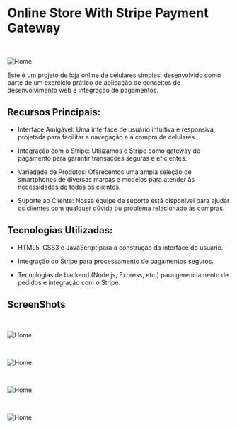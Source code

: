 <div>

# Online Store With Stripe Payment Gateway

<br />

![Home](./screenshots/1.png)

</div>
Este é um projeto de loja online de celulares simples, desenvolvido como parte de um exercício prático de aplicação de conceitos de desenvolvimento web e integração de pagamentos.

## Recursos Principais:

- Interface Amigável: Uma interface de usuário intuitiva e responsiva, projetada para facilitar a navegação e a compra de celulares.

- Integração com o Stripe: Utilizamos o Stripe como gateway de pagamento para garantir transações seguras e eficientes.

- Variedade de Produtos: Oferecemos uma ampla seleção de smartphones de diversas marcas e modelos para atender às necessidades de todos os clientes.

- Suporte ao Cliente: Nossa equipe de suporte está disponível para ajudar os clientes com qualquer dúvida ou problema relacionado às compras.

## Tecnologias Utilizadas:

- HTML5, CSS3 e JavaScript para a construção da interface do usuário.

- Integração do Stripe para processamento de pagamentos seguros.

- Tecnologias de backend (Node.js, Express, etc.) para gerenciamento de pedidos e integração com o Stripe.

## ScreenShots

<br />

![Home](./screenshots/1.png)

<br />

![Home](./screenshots/2.png)

<br />

![Home](./screenshots/3.png)

<br />

![Home](./screenshots/4.png)
